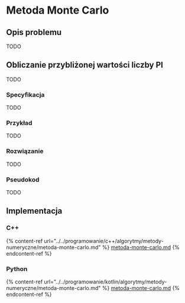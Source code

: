 # Metoda Monte Carlo

## Opis problemu

TODO

## Obliczanie przybliżonej wartości liczby PI

TODO

### Specyfikacja

TODO

### Przykład

TODO

### Rozwiązanie

TODO

### Pseudokod

TODO

## Implementacja

### C++

{% content-ref url="../../programowanie/c++/algorytmy/metody-numeryczne/metoda-monte-carlo.md" %}
[metoda-monte-carlo.md](../../programowanie/c++/algorytmy/metody-numeryczne/metoda-monte-carlo.md)
{% endcontent-ref %}

### Python

{% content-ref url="../../programowanie/kotlin/algorytmy/metody-numeryczne/metoda-monte-carlo.md" %}
[metoda-monte-carlo.md](../../programowanie/kotlin/algorytmy/metody-numeryczne/metoda-monte-carlo.md)
{% endcontent-ref %}
